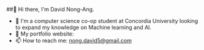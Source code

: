 ##👋 Hi there, I'm David Nong-Ang.
- 🌱 I'm a computer science co-op student at Concordia University looking to expand my knowledge on Machine learning and AI. 
- 🔭 My portfolio website: 
- 📫 How to reach me: nong.david5@gmail.com
<!--
**DavidNongAng/DavidNongAng** is a ✨ _special_ ✨ repository because its `README.md` (this file) appears on your GitHub profile.

Here are some ideas to get you started:

- 🔭 I’m currently working on ...
- 🌱 I’m currently learning ...
- 👯 I’m looking to collaborate on ...
- 🤔 I’m looking for help with ...
- 💬 Ask me about ...
- 📫 How to reach me: ...
- 😄 Pronouns: ...
- ⚡ Fun fact: ...
-->
